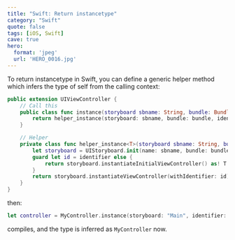 ```yaml
---
title: "Swift: Return instancetype"
category: "Swift"
quote: false
tags: [iOS, Swift]
cave: true
hero:
  format: 'jpeg'
  url: 'HERO_0016.jpg'
---
```

To return instancetype in Swift, you can define a generic helper method which infers the type of self from the calling context:

```swift
public extension UIViewController {
    // Call this
    public class func instance(storyboard sbname: String, bundle: Bundle? = nil, identifier: String?) -> Self {
        return helper_instance(storyboard: sbname, bundle: bundle, identifier: identifier)
    }

    // Helper
    private class func helper_instance<T>(storyboard sbname: String, bundle: Bundle?, identifier: String?) -> T {
        let storyboard = UIStoryboard.init(name: sbname, bundle: bundle)
        guard let id = identifier else {
            return storyboard.instantiateInitialViewController() as! T
        }
        return storyboard.instantiateViewController(withIdentifier: id) as! T
    }
}
```

then:

```swift
let controller = MyController.instance(storyboard: "Main", identifier: "MyController")
```

compiles, and the type is inferred as `MyController` now.

